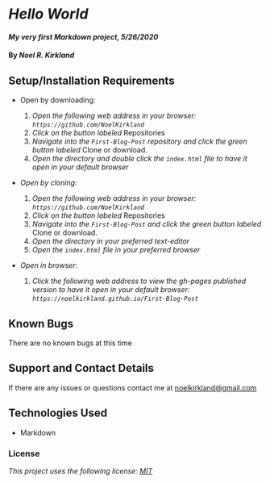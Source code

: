 # _Hello World_

#### _My very first Markdown project, 5/26/2020_

#### By _**Noel R. Kirkland**_

## Setup/Installation Requirements

* Open by downloading:
  1. _Open the following web address in your browser:
`https://github.com/NoelKirkland`_
  2. _Click on the button labeled_ Repositories
  3. _Navigate into the `First-Blog-Post` repository and click the green button labeled_ Clone or download.
  4. _Open the directory and double click the `index.html` file to have it open in your default browser_

* _Open by cloning:_
  1. _Open the following web address in your browser:
`https://github.com/NoelKirkland`_
  2. _Click on the button labeled_ Repositories
  3. _Navigate into the `First-Blog-Post` and click the green button labeled_ Clone or download.
  4. _Open the directory in your preferred text-editor_
  5. _Open the `index.html` file in your preferred browser_

* _Open in browser:_
  1. _Click the following web address to view the gh-pages published version to have it open in your default browser:
`https://noelkirkland.github.io/First-Blog-Post`_

## Known Bugs

There are no known bugs at this time

## Support and Contact Details

If there are any issues or questions contact me at noelkirkland@gmail.com

## Technologies Used

*  Markdown

### License

*This project uses the following license: [MIT](https://opensource.org/licenses/MIT)*

